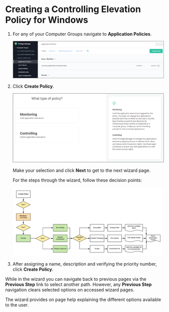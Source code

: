 [title]: # (Controlling: Elevate Windows)
[tags]: # (create)
[priority]: # (13)
# Creating a Controlling Elevation Policy for Windows

1. For any of your Computer Groups navigate to __Application Policies__.

   ![app policies](../images/wizard/app-pol-1.png "Application Policies overview page")
1. Click __Create Policy__.

   ![wizard 1](../images/wizard/wiz-1.png "Policy Wizard first page")

   Make your selection and click __Next__ to get to the next wizard page.

   For the steps through the wizard, follow these decision points:

   ![elevate](../images/wizard/controlling-elevate-win.png "Policy Wizard decision diagram")
1. After assigning a name, description and verifying the priority number, click __Create Policy__.

While in the wizard you can navigate back to previous pages via the __Previous Step__ link to select another path. However, any __Previous Step__ navigation clears selected options on accessed wizard pages.

The wizard provides on page help explaining the different options available to the user.